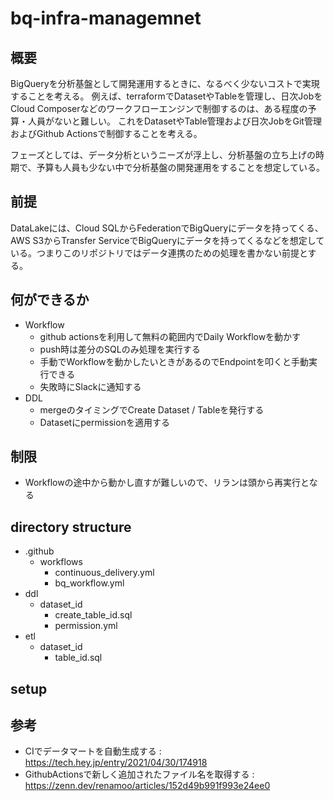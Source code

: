 # bq-infra-managemnet
## 概要
BigQueryを分析基盤として開発運用するときに、なるべく少ないコストで実現することを考える。
例えば、terraformでDatasetやTableを管理し、日次JobをCloud Composerなどのワークフローエンジンで制御するのは、ある程度の予算・人員がないと難しい。
これをDatasetやTable管理および日次JobをGit管理およびGithub Actionsで制御することを考える。

フェーズとしては、データ分析というニーズが浮上し、分析基盤の立ち上げの時期で、予算も人員も少ない中で分析基盤の開発運用をすることを想定している。

## 前提
DataLakeには、Cloud SQLからFederationでBigQueryにデータを持ってくる、AWS S3からTransfer ServiceでBigQueryにデータを持ってくるなどを想定している。つまりこのリポジトリではデータ連携のための処理を書かない前提とする。

## 何ができるか
- Workflow
  - github actionsを利用して無料の範囲内でDaily Workflowを動かす
  - push時は差分のSQLのみ処理を実行する
  - 手動でWorkflowを動かしたいときがあるのでEndpointを叩くと手動実行できる
  - 失敗時にSlackに通知する
- DDL
  - mergeのタイミングでCreate Dataset / Tableを発行する
  - Datasetにpermissionを適用する

## 制限
- Workflowの途中から動かし直すが難しいので、リランは頭から再実行となる

## directory structure
- .github
  - workflows
    - continuous_delivery.yml
    - bq_workflow.yml
- ddl
  - dataset_id
    - create_table_id.sql
    - permission.yml
- etl
  - dataset_id
    - table_id.sql

## setup

## 参考
- CIでデータマートを自動生成する : https://tech.hey.jp/entry/2021/04/30/174918
- GithubActionsで新しく追加されたファイル名を取得する : https://zenn.dev/renamoo/articles/152d49b991f993e24ee0
